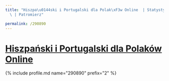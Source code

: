 ```yaml
---
title: "Hiszpa\u0144ski i Portugalski dla Polak\xF3w Online  | Statystyki patronite.pl\
  \ | Patromierz"

permalink: /290890
---
```


# [Hiszpański i Portugalski dla Polaków Online ](https://patronite.pl/290890)

{% include profile.md name="290890" prefix="2" %}

